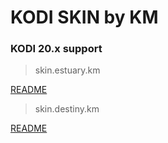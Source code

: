 # KODI SKIN by KM

### KODI 20.x support

>skin.estuary.km

[README](https://github.com/kmfly/Estuary.KM)   

>skin.destiny.km

[README](https://github.com/kmfly/Destiny.KM)   

